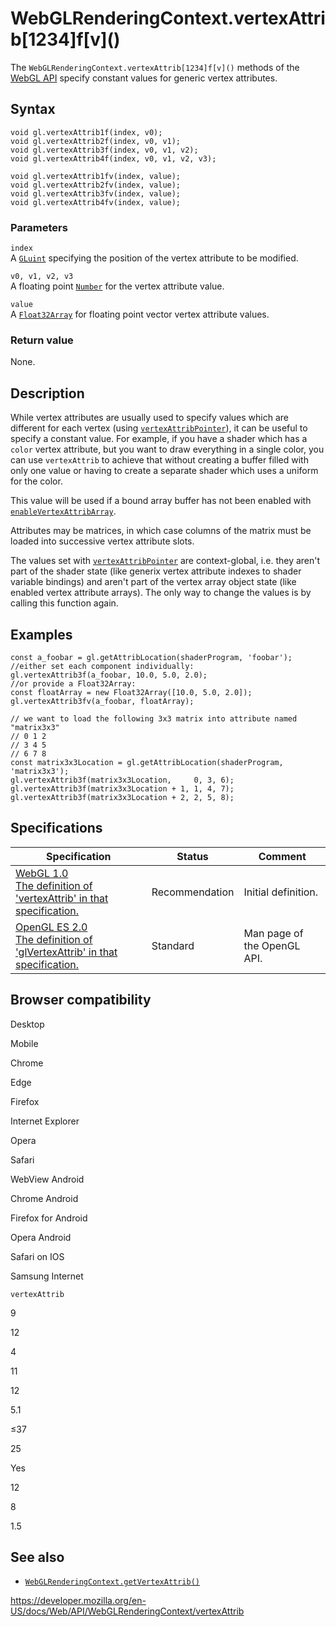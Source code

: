 WebGLRenderingContext.vertexAttrib\[1234\]f\[v\]()
==================================================

The `WebGLRenderingContext.vertexAttrib[1234]f[v]()` methods of the [WebGL API](../webgl_api) specify constant values for generic vertex attributes.

Syntax
------

    void gl.vertexAttrib1f(index, v0);
    void gl.vertexAttrib2f(index, v0, v1);
    void gl.vertexAttrib3f(index, v0, v1, v2);
    void gl.vertexAttrib4f(index, v0, v1, v2, v3);

    void gl.vertexAttrib1fv(index, value);
    void gl.vertexAttrib2fv(index, value);
    void gl.vertexAttrib3fv(index, value);
    void gl.vertexAttrib4fv(index, value);

### Parameters

`index`  
A [`GLuint`](../webgl_api/types) specifying the position of the vertex attribute to be modified.

`v0, v1, v2, v3`  
A floating point [`Number`](https://developer.mozilla.org/en-US/docs/Web/JavaScript/Reference/Global_Objects/Number) for the vertex attribute value.

`value`  
A [`Float32Array`](https://developer.mozilla.org/en-US/docs/Web/JavaScript/Reference/Global_Objects/Float32Array) for floating point vector vertex attribute values.

### Return value

None.

Description
-----------

While vertex attributes are usually used to specify values which are different for each vertex (using [`vertexAttribPointer`](vertexattribpointer)), it can be useful to specify a constant value. For example, if you have a shader which has a `color` vertex attribute, but you want to draw everything in a single color, you can use `vertexAttrib` to achieve that without creating a buffer filled with only one value or having to create a separate shader which uses a uniform for the color.

This value will be used if a bound array buffer has not been enabled with [`enableVertexAttribArray`](enablevertexattribarray).

Attributes may be matrices, in which case columns of the matrix must be loaded into successive vertex attribute slots.

The values set with [`vertexAttribPointer`](vertexattribpointer) are context-global, i.e. they aren't part of the shader state (like generix vertex attribute indexes to shader variable bindings) and aren't part of the vertex array object state (like enabled vertex attribute arrays). The only way to change the values is by calling this function again.

Examples
--------

    const a_foobar = gl.getAttribLocation(shaderProgram, 'foobar');
    //either set each component individually:
    gl.vertexAttrib3f(a_foobar, 10.0, 5.0, 2.0);
    //or provide a Float32Array:
    const floatArray = new Float32Array([10.0, 5.0, 2.0]);
    gl.vertexAttrib3fv(a_foobar, floatArray);

    // we want to load the following 3x3 matrix into attribute named "matrix3x3"
    // 0 1 2
    // 3 4 5
    // 6 7 8
    const matrix3x3Location = gl.getAttribLocation(shaderProgram, 'matrix3x3');
    gl.vertexAttrib3f(matrix3x3Location,     0, 3, 6);
    gl.vertexAttrib3f(matrix3x3Location + 1, 1, 4, 7);
    gl.vertexAttrib3f(matrix3x3Location + 2, 2, 5, 8);

Specifications
--------------

<table><thead><tr class="header"><th>Specification</th><th>Status</th><th>Comment</th></tr></thead><tbody><tr class="odd"><td><a href="https://www.khronos.org/registry/webgl/specs/latest/1.0/#5.14.10">WebGL 1.0<br />
<span class="small">The definition of 'vertexAttrib' in that specification.</span></a></td><td><span class="spec-rec">Recommendation</span></td><td>Initial definition.</td></tr><tr class="even"><td><a href="https://www.khronos.org/opengles/sdk/docs/man/xhtml/glVertexAttrib.xml">OpenGL ES 2.0<br />
<span class="small">The definition of 'glVertexAttrib' in that specification.</span></a></td><td><span class="spec-standard">Standard</span></td><td>Man page of the OpenGL API.</td></tr></tbody></table>

Browser compatibility
---------------------

Desktop

Mobile

Chrome

Edge

Firefox

Internet Explorer

Opera

Safari

WebView Android

Chrome Android

Firefox for Android

Opera Android

Safari on IOS

Samsung Internet

`vertexAttrib`

9

12

4

11

12

5.1

≤37

25

Yes

12

8

1.5

See also
--------

-   [`WebGLRenderingContext.getVertexAttrib()`](getvertexattrib)

<a href="https://developer.mozilla.org/en-US/docs/Web/API/WebGLRenderingContext/vertexAttrib" class="_attribution-link">https://developer.mozilla.org/en-US/docs/Web/API/WebGLRenderingContext/vertexAttrib</a>
